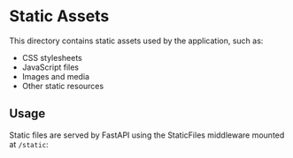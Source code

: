 # Static Assets

This directory contains static assets used by the application, such as:

- CSS stylesheets
- JavaScript files 
- Images and media
- Other static resources

## Usage

Static files are served by FastAPI using the StaticFiles middleware mounted at `/static`:
